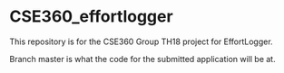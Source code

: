 # CSE360_effortlogger
This repository is for the CSE360 Group TH18 project for EffortLogger.

Branch master is what the code for the submitted application will be at.
